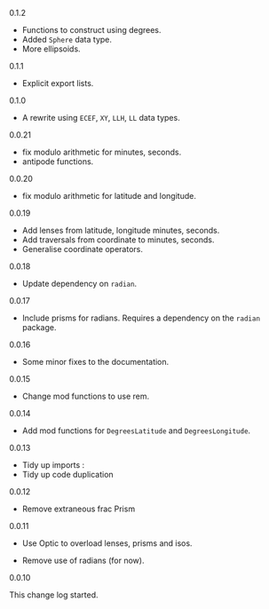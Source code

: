 0.1.2

* Functions to construct using degrees.
* Added `Sphere` data type.
* More ellipsoids.

0.1.1

* Explicit export lists.

0.1.0

* A rewrite using `ECEF`, `XY`, `LLH`, `LL` data types.

0.0.21

* fix modulo arithmetic for minutes, seconds.
* antipode functions.

0.0.20

* fix modulo arithmetic for latitude and longitude.

0.0.19

* Add lenses from latitude, longitude minutes, seconds.
* Add traversals from coordinate to minutes, seconds.
* Generalise coordinate operators.

0.0.18

* Update dependency on `radian`.

0.0.17

* Include prisms for radians. Requires a dependency on the `radian` package.

0.0.16

* Some minor fixes to the documentation.

0.0.15

* Change mod functions to use rem.

0.0.14

* Add mod functions for `DegreesLatitude` and `DegreesLongitude`.

0.0.13

* Tidy up imports
:
* Tidy up code duplication

0.0.12

* Remove extraneous frac Prism

0.0.11

* Use Optic to overload lenses, prisms and isos.

* Remove use of radians (for now).

0.0.10

This change log started.

